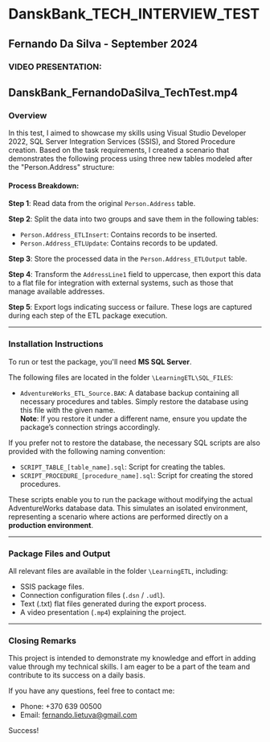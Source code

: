 # DanskBank_TECH_INTERVIEW_TEST
## Fernando Da Silva - September 2024  

### VIDEO PRESENTATION:  
DanskBank_FernandoDaSilva_TechTest.mp4
---
### Overview
In this test, I aimed to showcase my skills using Visual Studio Developer 2022, SQL Server Integration Services (SSIS), and Stored Procedure creation.
Based on the task requirements, I created a scenario that demonstrates the following process using three new tables modeled after the "Person.Address" structure:

#### Process Breakdown:
**Step 1**: Read data from the original `Person.Address` table.  

**Step 2**: Split the data into two groups and save them in the following tables:
  - `Person.Address_ETLInsert`: Contains records to be inserted.
  - `Person.Address_ETLUpdate`: Contains records to be updated.  

**Step 3**: Store the processed data in the `Person.Address_ETLOutput` table.  

**Step 4**: Transform the `AddressLine1` field to uppercase, then export this data to a flat file for integration with external systems, such as those that manage available addresses.  

**Step 5**: Export logs indicating success or failure. These logs are captured during each step of the ETL package execution.

---

### Installation Instructions
To run or test the package, you'll need **MS SQL Server**.

The following files are located in the folder `\LearningETL\SQL_FILES`:  
- `AdventureWorks_ETL_Source.BAK`: A database backup containing all necessary procedures and tables. Simply restore the database using this file with the given name.  
  **Note**: If you restore it under a different name, ensure you update the package’s connection strings accordingly.

If you prefer not to restore the database, the necessary SQL scripts are also provided with the following naming convention:  
- `SCRIPT_TABLE_[table_name].sql`: Script for creating the tables.
- `SCRIPT_PROCEDURE_[procedure_name].sql`: Script for creating the stored procedures.

These scripts enable you to run the package without modifying the actual AdventureWorks database data. This simulates an isolated environment, representing a scenario where actions are performed directly on a **production environment**.

---

### Package Files and Output

All relevant files are available in the folder `\LearningETL`, including:  
- SSIS package files.  
- Connection configuration files (`.dsn` / `.udl`).  
- Text (.txt) flat files generated during the export process.  
- A video presentation (`.mp4`) explaining the project.

---

### Closing Remarks

This project is intended to demonstrate my knowledge and effort in adding value through my technical skills. I am eager to be a part of the team and contribute to its success on a daily basis.

If you have any questions, feel free to contact me:  
- Phone: +370 639 00500  
- Email: fernando.lietuva@gmail.com  

Success!
